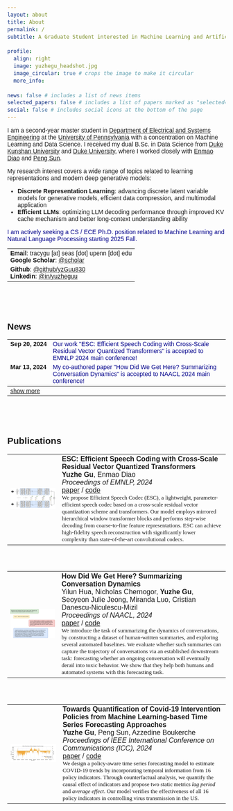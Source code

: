 ```yaml
---
layout: about
title: About
permalink: /
subtitle: A Graduate Student interested in Machine Learning and Artificial Intelligence

profile:
  align: right
  image: yuzhegu_headshot.jpg
  image_circular: true # crops the image to make it circular
  more_info:

news: false # includes a list of news items
selected_papers: false # includes a list of papers marked as "selected={true}"
social: false # includes social icons at the bottom of the page
---
```


<div style="font-family: 'Georgia', sans-serif;">

  I am a second-year master student in <a href="https://www.ese.upenn.edu">Department of Electrical and Systems Engineering</a> at the <a href="https://www.upenn.edu">University of Pennsylvania</a> with a concentration on Machine Learning and Data Science. I received my dual B.Sc. in Data Science from <a href="https://www.dukekunshan.edu.cn">Duke Kunshan University</a> and <a href="https://www.duke.edu">Duke University</a>, where I worked closely with <a href="https://diaoenmao.com/">Enmao Diao</a> and <a href="https://scholars.duke.edu/person/Peng.Sun1">Peng Sun</a>.

  <p>My research interest covers a wide range of topics related to learning representations and modern deep generative models:</p>
  <ul>
    <li><strong>Discrete Representation Learning</strong>: advancing discrete latent variable models for generative models, efficient data compression, and multimodal application</li>
    <li><strong>Efficient LLMs</strong>: optimizing LLM decoding performance through improved KV cache mechanism and better long-context understanding ability</li>
  </ul>

  <span style="color: darkblue;">I am actively seeking a CS / ECE Ph.D. position related to Machine Learning and Natural Language Processing starting 2025 Fall.</span>

  <table>
    <tr>
      <td>
        <strong>Email</strong>: tracygu [at] seas [dot] upenn [dot] edu<br>
        <strong>Google Scholar</strong>: <a href="https://scholar.google.com/citations?user=xdAB6asAAAAJ&hl=en">@scholar</a><br>
      </td>
    </tr>
    <tr>
      <td>
        <strong>Github</strong>: <a href="https://github.com/yzGuu830">@github/yzGuu830</a> <br>
        <strong>Linkedin</strong>: <a href="https://www.linkedin.com/in/yuzheguu">@in/yuzheguu</a><br>
      </td>
    </tr>
  </table>

  <br><br><br>

  ## News

  <style>
    /* Limit the horizontal length of the content cell */
    .content-cell {
      max-width: 800px;  /* Adjust this value to control the wrapping */
      word-wrap: break-word;  /* Ensures the text wraps within the max-width */
      display: inline-block;
      color: darkblue;
    }
  </style>

  <table>
    <tr>
      <td style="white-space: nowrap; vertical-align: top;"><strong>Sep 20, 2024</strong></td>
      <td class="content-cell" id="content1">
        Our work "ESC: Efficient Speech Coding with Cross-Scale Residual Vector Quantized Transformers" is accepted to EMNLP 2024 main conference!
      </td>
    </tr>
    <tr>
      <td style="white-space: nowrap; vertical-align: top;"><strong>Mar 13, 2024</strong></td>
      <td class="content-cell" id="content2">
        My co-authored paper "How Did We Get Here? Summarizing Conversation Dynamics" is accepted to NAACL 2024 main conference!
      </td>
    </tr>
    <tbody id="moreContent" style="display:none;">
      <tr>
        <td style="white-space: nowrap; vertical-align: top;"><strong>Jan 16, 2024</strong></td>
        <td class="content-cell" id="content3">
          My independent study @DKU "Towards Quantification of Covid-19 Intervention Policies from Machine Learning-based Time Series Forecasting Approaches" got accepted to IEEE-ICC 2024!
        </td>
      </tr>
      <tr>
        <td style="white-space: nowrap; vertical-align: top;"><strong>May 26, 2023</strong></td>
        <td class="content-cell" id="content4">
          🎉 Officially graduated from Duke Kunshan / Duke University!
        </td>
      </tr>
    </tbody>
    <!-- Show More/Show Less Link Inside the Table -->
    <tr>
      <td>
        <a href="#" id="toggleLink" onclick="toggleContent();" style="text-decoration: underline; cursor: pointer;">
          show more
        </a>
      </td>
      <td></td>
    </tr>
  </table>

  <script>
    function toggleContent() {
      const moreContent = document.getElementById('moreContent');
      const toggleLink = document.getElementById('toggleLink');
      
      // Toggle visibility of additional rows
      if (moreContent.style.display === 'none') {
        moreContent.style.display = 'table-row-group';
        toggleLink.innerText = 'show less';
      } else {
        moreContent.style.display = 'none';
        toggleLink.innerText = 'show more';
      }
    }
  </script>
  <br><br><br>


## Publications 

  <table>
    <tr>
      <td>
        <img src="../assets/img/publication_preview/esc.png" alt="Image description" width="200" style="margin-right: 80px;">
      </td>
      <td style="font-size: 16px; font-family: Georgia, sans-serif;">
        <strong>ESC: Efficient Speech Coding with Cross-Scale Residual Vector Quantized Transformers</strong><br>
        <strong>Yuzhe Gu</strong>, Enmao Diao<br>
        <em>Proceedings of EMNLP, 2024</em><br>
        <a href="https://arxiv.org/abs/2404.19441">paper</a> / <a href="https://github.com/yzGuu830/efficient-speech-codec">code</a> 
        <br>
        <div style="font-size: 13px; font-family: times, sans-serif">
        We propose Efficient Speech Codec (ESC), a lightweight, parameter-efficient speech codec based on a cross-scale residual vector quantization scheme and transformers. Our model employs mirrored hierarchical window transformer blocks and performs step-wise decoding from coarse-to-fine feature representations. ESC can achieve high-fidelity speech reconstruction with significantly lower complexity than state-of-the-art convolutional codecs.
        </div>
      </td>
    </tr>
  </table>

  <br><br>

  <table>
    <tr>
      <td>
        <img src="../assets/img/publication_preview/scd.png" alt="Image description" width="200" style="margin-right: 80px;">
      </td>
      <td style="font-size: 16px; font-family: Georgia, sans-serif;">
        <strong style="font-family: Georgia, sans-serif">How Did We Get Here? Summarizing Conversation Dynamics</strong><br>
        Yilun Hua, Nicholas Chernogor, <strong>Yuzhe Gu</strong>, Seoyeon Julie Jeong, Miranda Luo, Cristian Danescu-Niculescu-Mizil<br>
        <em>Proceedings of NAACL, 2024</em><br>
        <a href="https://arxiv.org/abs/2404.19007">paper</a> / <a href="https://github.com/CornellNLP/scd?tab=readme-ov-file">code</a> 
        <br>
        <div style="font-size: 13px; font-family: times, sans-serif">
        We introduce the task of summarizing the dynamics of conversations, by constructing a dataset of human-written summaries, and exploring several automated baselines. We evaluate whether such summaries can capture the trajectory of conversations via an established downstream task: forecasting whether an ongoing conversation will eventually derail into toxic behavior. We show that they help both humans and automated systems with this forecasting task.
        </div>
      </td>
    </tr>
  </table>

  <br><br>

  <table>
    <tr>
      <td>
        <img src="../assets/img/publication_preview/policy.png" alt="Image description" width="200" style="margin-right: 80px;">
      </td>
      <td style="font-size: 16px; font-family: Georgia, sans-serif;">
        <strong style="font-family: Georgia, sans-serif">Towards Quantification of Covid-19 Intervention Policies from Machine Learning-based Time Series Forecasting Approaches</strong><br>
        <strong>Yuzhe Gu</strong>, Peng Sun, Azzedine Boukerche<br>
        <em>Proceedings of IEEE International Conference on Communications (ICC), 2024</em><br>
        <a href="https://ieeexplore.ieee.org/document/10622693">paper</a> / <a href="https://github.com/yzGuu830/epic-quant">code</a> 
        <br>
        <div style="font-size: 13px; font-family: times, sans-serif">
        We design a policy-aware time series forecasting model to estimate COVID-19 trends by incorporating temporal information from 16 policy indicators. Through counterfactual analysis, we quantify the causal effect of indicators and propose two static metrics <em>lag period</em> and <em>average effect</em>. Our model verifies the effectiveness of all 16 policy indicators in controlling virus transmission in the US.
        </div>
      </td>
    </tr>
  </table>

</div>